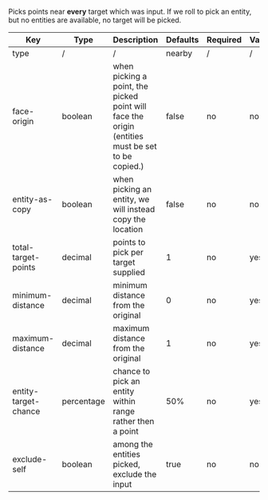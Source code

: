 Picks points near **every** target which was input. If we roll to pick an entity, but no entities are available, no target will be picked.

| Key | Type | Description | Defaults | Required | Variable |
|-|-|-|-|-|-|
| type | / | / | nearby | / | / |
| face-origin | boolean | when picking a point, the picked point will face the origin (entities must be set to be copied.) | false | no | no |
| entity-as-copy | boolean | when picking an entity, we will instead copy the location | false | no | no |
| total-target-points | decimal | points to pick per target supplied | 1 | no | yes |
| minimum-distance | decimal | minimum distance from the original | 0 | no | yes |
| maximum-distance | decimal | maximum distance from the original | 1 | no | yes |
| entity-target-chance | percentage | chance to pick an entity within range rather then a point | 50% | no | yes |
| exclude-self | boolean | among the entities picked, exclude the input | true | no | no |